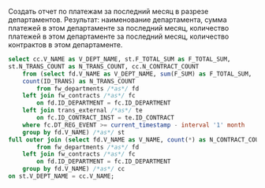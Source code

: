 Создать отчет по платежам за последний месяц в разрезе департаментов. Результат: наименование департамента, сумма платежей в этом департаменте за последний месяц, количество платежей в этом департаменте за последний месяц, количество контрактов в этом департаменте.

```sql
select cc.V_NAME as V_DEPT_NAME, st.F_TOTAL_SUM as F_TOTAL_SUM,
st.N_TRANS_COUNT as N_TRANS_COUNT, cc.N_CONTRACT_COUNT
    from (select fd.V_NAME as V_DEPT_NAME, sum(F_SUM) as F_TOTAL_SUM,
    count(ID_TRANS) as N_TRANS_COUNT
        from fw_departments /*as*/ fd
    left join fw_contracts /*as*/ fc
        on fd.ID_DEPARTMENT = fc.ID_DEPARTMENT
    left join trans_external /*as*/ te
        on fc.ID_CONTRACT_INST = te.ID_CONTRACT
    where fc.DT_REG_EVENT >= current_timestamp - interval '1' month
    group by fd.V_NAME) /*as*/ st
full outer join (select fd.V_NAME as V_NAME, count(*) as N_CONTRACT_COUNT
        from fw_departments /*as*/ fd
    left join fw_contracts /*as*/ fc
        on fd.ID_DEPARTMENT = fc.ID_DEPARTMENT
    group by fd.V_NAME) /*as*/ cc
on st.V_DEPT_NAME = cc.V_NAME;
```
